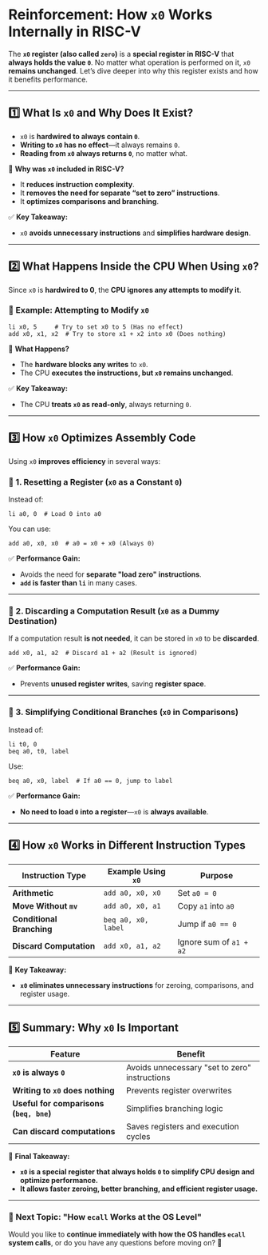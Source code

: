 
# **Reinforcement: How `x0` Works Internally in RISC-V**

The **`x0` register (also called `zero`)** is a **special register in RISC-V** that **always holds the value `0`**. No matter what operation is performed on it, `x0` **remains unchanged**. Let’s dive deeper into why this register exists and how it benefits performance.

---

## **1️⃣ What Is `x0` and Why Does It Exist?**

- `x0` is **hardwired to always contain `0`**.
- **Writing to `x0` has no effect**—it always remains `0`.
- **Reading from `x0` always returns `0`**, no matter what.

📌 **Why was `x0` included in RISC-V?**

- It **reduces instruction complexity**.
- It **removes the need for separate “set to zero” instructions**.
- It **optimizes comparisons and branching**.

✅ **Key Takeaway:**

- `x0` **avoids unnecessary instructions** and **simplifies hardware design**.

---

## **2️⃣ What Happens Inside the CPU When Using `x0`?**

Since `x0` is **hardwired to 0**, the **CPU ignores any attempts to modify it**.

### **🔹 Example: Attempting to Modify `x0`**

```assembly
li x0, 5     # Try to set x0 to 5 (Has no effect)
add x0, x1, x2  # Try to store x1 + x2 into x0 (Does nothing)
```

🚨 **What Happens?**

- The **hardware blocks any writes** to `x0`.
- The CPU **executes the instructions, but `x0` remains unchanged**.

✅ **Key Takeaway:**

- The CPU **treats `x0` as read-only**, always returning `0`.

---

## **3️⃣ How `x0` Optimizes Assembly Code**

Using `x0` **improves efficiency** in several ways:

### **🔹 1. Resetting a Register (`x0` as a Constant `0`)**

Instead of:

```assembly
li a0, 0  # Load 0 into a0
```

You can use:

```assembly
add a0, x0, x0  # a0 = x0 + x0 (Always 0)
```

✅ **Performance Gain:**

- Avoids the need for **separate "load zero" instructions**.
- **`add` is faster than `li`** in many cases.

---

### **🔹 2. Discarding a Computation Result (`x0` as a Dummy Destination)**

If a computation result **is not needed**, it can be stored in `x0` to be **discarded**.

```assembly
add x0, a1, a2  # Discard a1 + a2 (Result is ignored)
```

✅ **Performance Gain:**

- Prevents **unused register writes**, saving **register space**.

---

### **🔹 3. Simplifying Conditional Branches (`x0` in Comparisons)**

Instead of:

```assembly
li t0, 0
beq a0, t0, label
```

Use:

```assembly
beq a0, x0, label  # If a0 == 0, jump to label
```

✅ **Performance Gain:**

- **No need to load `0` into a register**—`x0` is **always available**.

---

## **4️⃣ How `x0` Works in Different Instruction Types**

|**Instruction Type**|**Example Using `x0`**|**Purpose**|
|---|---|---|
|**Arithmetic**|`add a0, x0, x0`|Set `a0 = 0`|
|**Move Without `mv`**|`add a0, x0, a1`|Copy `a1` into `a0`|
|**Conditional Branching**|`beq a0, x0, label`|Jump if `a0 == 0`|
|**Discard Computation**|`add x0, a1, a2`|Ignore sum of `a1 + a2`|

📌 **Key Takeaway:**

- **`x0` eliminates unnecessary instructions** for zeroing, comparisons, and register usage.

---

## **5️⃣ Summary: Why `x0` Is Important**

|**Feature**|**Benefit**|
|---|---|
|**`x0` is always `0`**|Avoids unnecessary "set to zero" instructions|
|**Writing to `x0` does nothing**|Prevents register overwrites|
|**Useful for comparisons (`beq, bne`)**|Simplifies branching logic|
|**Can discard computations**|Saves registers and execution cycles|

📌 **Final Takeaway:**

- **`x0` is a special register that always holds `0` to simplify CPU design and optimize performance.**
- **It allows faster zeroing, better branching, and efficient register usage.**

---

### **📌 Next Topic: "How `ecall` Works at the OS Level"**

Would you like to **continue immediately with how the OS handles `ecall` system calls**, or do you have any questions before moving on? 🚀